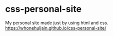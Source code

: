 # css-personal-site
My personal site made just by using html and css.
https://whonehuljain.github.io/css-personal-site/
